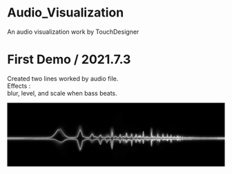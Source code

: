 # Audio_Visualization
An audio visualization work by TouchDesigner

# First Demo / 2021.7.3
Created two lines worked by audio file.</br>
Effects :</br>
blur, level, and scale when bass beats.</br>

![image](https://github.com/mentoschow/Audio_Visualization/blob/main/images/first%20demo.png)
